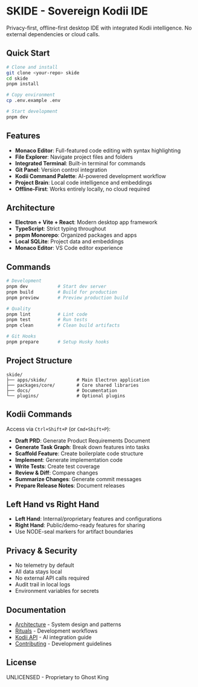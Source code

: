 # SKIDE - Sovereign Kodii IDE

Privacy-first, offline-first desktop IDE with integrated Kodii intelligence. No external dependencies or cloud calls.

## Quick Start

```bash
# Clone and install
git clone <your-repo> skide
cd skide
pnpm install

# Copy environment
cp .env.example .env

# Start development
pnpm dev
```

## Features

- **Monaco Editor**: Full-featured code editing with syntax highlighting
- **File Explorer**: Navigate project files and folders
- **Integrated Terminal**: Built-in terminal for commands
- **Git Panel**: Version control integration
- **Kodii Command Palette**: AI-powered development workflow
- **Project Brain**: Local code intelligence and embeddings
- **Offline-First**: Works entirely locally, no cloud required

## Architecture

- **Electron + Vite + React**: Modern desktop app framework
- **TypeScript**: Strict typing throughout
- **pnpm Monorepo**: Organized packages and apps
- **Local SQLite**: Project data and embeddings
- **Monaco Editor**: VS Code editor experience

## Commands

```bash
# Development
pnpm dev           # Start dev server
pnpm build         # Build for production
pnpm preview       # Preview production build

# Quality
pnpm lint          # Lint code
pnpm test          # Run tests
pnpm clean         # Clean build artifacts

# Git Hooks
pnpm prepare       # Setup Husky hooks
```

## Project Structure

```
skide/
├── apps/skide/           # Main Electron application
├── packages/core/        # Core shared libraries
├── docs/                 # Documentation
└── plugins/              # Optional plugins
```

## Kodii Commands

Access via `Ctrl+Shift+P` (or `Cmd+Shift+P`):

- **Draft PRD**: Generate Product Requirements Document
- **Generate Task Graph**: Break down features into tasks
- **Scaffold Feature**: Create boilerplate code structure
- **Implement**: Generate implementation code
- **Write Tests**: Create test coverage
- **Review & Diff**: Compare changes
- **Summarize Changes**: Generate commit messages
- **Prepare Release Notes**: Document releases

## Left Hand vs Right Hand

- **Left Hand**: Internal/proprietary features and configurations
- **Right Hand**: Public/demo-ready features for sharing
- Use NODE-seal markers for artifact boundaries

## Privacy & Security

- No telemetry by default
- All data stays local
- No external API calls required
- Audit trail in local logs
- Environment variables for secrets

## Documentation

- [Architecture](./docs/Architecture.md) - System design and patterns
- [Rituals](./docs/Rituals.md) - Development workflows
- [Kodii API](./docs/Kodii-API.md) - AI integration guide
- [Contributing](./docs/CONTRIBUTING.md) - Development guidelines

## License

UNLICENSED - Proprietary to Ghost King
